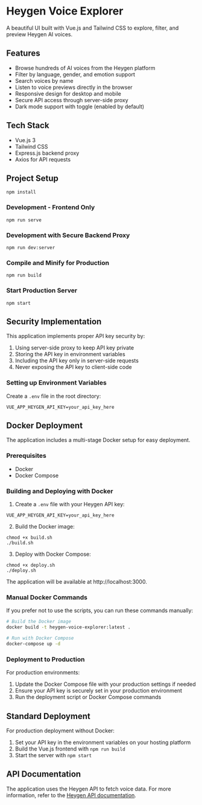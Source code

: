 # Heygen Voice Explorer

A beautiful UI built with Vue.js and Tailwind CSS to explore, filter, and preview Heygen AI voices.

## Features

- Browse hundreds of AI voices from the Heygen platform
- Filter by language, gender, and emotion support
- Search voices by name
- Listen to voice previews directly in the browser
- Responsive design for desktop and mobile
- Secure API access through server-side proxy
- Dark mode support with toggle (enabled by default)

## Tech Stack

- Vue.js 3
- Tailwind CSS
- Express.js backend proxy
- Axios for API requests

## Project Setup

```
npm install
```

### Development - Frontend Only

```
npm run serve
```

### Development with Secure Backend Proxy

```
npm run dev:server
```

### Compile and Minify for Production

```
npm run build
```

### Start Production Server

```
npm start
```

## Security Implementation

This application implements proper API key security by:

1. Using server-side proxy to keep API key private
2. Storing the API key in environment variables
3. Including the API key only in server-side requests
4. Never exposing the API key to client-side code

### Setting up Environment Variables

Create a `.env` file in the root directory:

```
VUE_APP_HEYGEN_API_KEY=your_api_key_here
```

## Docker Deployment

The application includes a multi-stage Docker setup for easy deployment.

### Prerequisites

- Docker
- Docker Compose

### Building and Deploying with Docker

1. Create a `.env` file with your Heygen API key:

```
VUE_APP_HEYGEN_API_KEY=your_api_key_here
```

2. Build the Docker image:

```
chmod +x build.sh
./build.sh
```

3. Deploy with Docker Compose:

```
chmod +x deploy.sh
./deploy.sh
```

The application will be available at http://localhost:3000.

### Manual Docker Commands

If you prefer not to use the scripts, you can run these commands manually:

```bash
# Build the Docker image
docker build -t heygen-voice-explorer:latest .

# Run with Docker Compose
docker-compose up -d
```

### Deployment to Production

For production environments:

1. Update the Docker Compose file with your production settings if needed
2. Ensure your API key is securely set in your production environment
3. Run the deployment script or Docker Compose commands

## Standard Deployment

For production deployment without Docker:

1. Set your API key in the environment variables on your hosting platform
2. Build the Vue.js frontend with `npm run build`
3. Start the server with `npm start`

## API Documentation

The application uses the Heygen API to fetch voice data. For more information, refer to the [Heygen API documentation](https://docs.heygen.com/). 